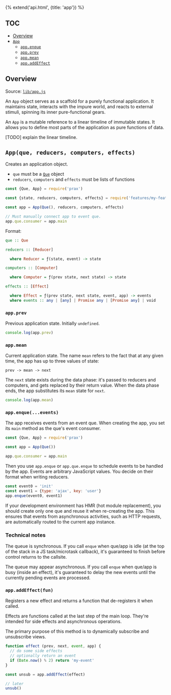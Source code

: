 {% extend('api.html', {title: 'app'}) %}

## TOC

* [Overview]({{url(path)}}/#overview)
* [`App`]({{url(path)}}/#-app-que-reducers-computers-effects-)
  * [`app.enque`]({{url(path)}}/#-appenque-events-)
  * [`app.prev`]({{url(path)}}/#-app-prev-)
  * [`app.mean`]({{url(path)}}/#-app-mean-)
  * [`app.addEffect`]({{url(path)}}/#-app-addeffect-fun-)

## Overview

Source:
<a href="https://github.com/Mitranim/prax/blob/master/lib/app.js" target="_blank">
`lib/app.js` <span class="fa fa-github"></span>
</a>

An `App` object serves as a scaffold for a purely functional application. It
maintains state, interacts with the impure world, and reacts to external
stimuli, spinning its inner pure-functional gears.

An `App` is a mutable reference to a linear timeline of immutable states. It
allows you to define most parts of the application as pure functions of data.

[TODO] explain the linear timeline.

## `App(que, reducers, computers, effects)`

Creates an application object.

  * `que` must be a [`Que`](api/que/) object
  * `reducers`, `computers` and `effects` must be lists of functions

```js
const {Que, App} = require('prax')

const {state, reducers, computers, effects} = require('features/my-feature')

const app = App(Que(), reducers, computers, effects)

// Must manually connect app to event que.
app.que.consumer = app.main
```

Format:

```hs
que :: Que

reducers :: [Reducer]

  where Reducer = ƒ(state, event) -> state

computers :: [Computer]

  where Computer = ƒ(prev state, next state) -> state

effects :: [Effect]

  where Effect = ƒ(prev state, next state, event, app) -> events
  where events :: any | [any] | Promise any | [Promise any] | void
```

### `app.prev`

Previous application state. Initially `undefined`.

```js
console.log(app.prev)
```

### `app.mean`

Current application state. The name `mean` refers to the fact that at any given
time, the app has up to three values of state:

`prev -> mean -> next`

The `next` state exists during the data phase: it's passed to reducers and
computers, and gets replaced by their return value. When the data phase ends,
the app substitutes its `mean` state for `next`.

```js
console.log(app.mean)
```

### `app.enque(...events)`

The app receives events from an event que. When creating the app, you set its
`main` method as the que's event consumer.

```js
const {Que, App} = require('prax')

const app = App(Que())

app.que.consumer = app.main
```

Then you use `app.enque` or `app.que.enque` to schedule events to be handled by
the app. Events are arbitrary JavaScript values. You decide on their format when
writing reducers.

```js
const event0 = 'init'
const event1 = {type: 'ajax', key: 'user'}
app.enque(event0, event1)
```

If your development environment has HMR (hot module replacement), you should
create only one que and reuse it when re-creating the app. This ensures that
events from asynchronous activities, such as HTTP requests, are automatically
routed to the current app instance.

<!--: <div class="notes"> :-->

### Technical notes

The queue is synchronous. If you call `enque` when que/app is idle (at the top
of the stack in a JS task/microtask callback), it's guaranteed to finish before
control returns to the callsite.

The queue may appear asynchronous. If you call `enque` when que/app is busy
(inside an effect), it's guaranteed to delay the new events until the currently
pending events are processed.

<!--: </div> :-->

### `app.addEffect(fun)`

Registers a new effect and returns a function that de-registers it when called.

Effects are functions called at the last step of the main loop. They're intended
for side effects and asynchronous operations.

The primary purpose of this method is to dynamically subscribe and unsubscribe
views.

```js
function effect (prev, next, event, app) {
  // do some side effects
  // optionally return an event
  if (Date.now() % 2) return 'my-event'
}

const unsub = app.addEffect(effect)

// later
unsub()
```
